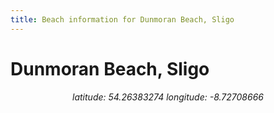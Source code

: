 ```yaml
---
title: Beach information for Dunmoran Beach, Sligo
---
```

# Dunmoran Beach, Sligo 

<div align="center"><i>latitude: 54.26383274 longitude: -8.72708666</i></div>